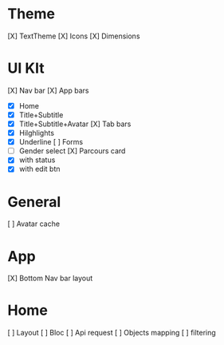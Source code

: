 # Theme
[X] TextTheme
[X] Icons
[X] Dimensions

# UI KIt
[X] Nav bar
[X] App bars
  - [X] Home
  - [X] Title+Subtitle
  - [X] Title+Subtitle+Avatar
[X] Tab bars
  - [X] Hilghlights
  - [X] Underline
[ ] Forms
  - [ ] Gender select
[X] Parcours card
  - [X] with status
  - [X] with edit btn

# General
[ ] Avatar cache

# App
[X] Bottom Nav bar layout

# Home
[ ] Layout
[ ] Bloc
  [ ] Api request
  [ ] Objects mapping
  [ ] filtering